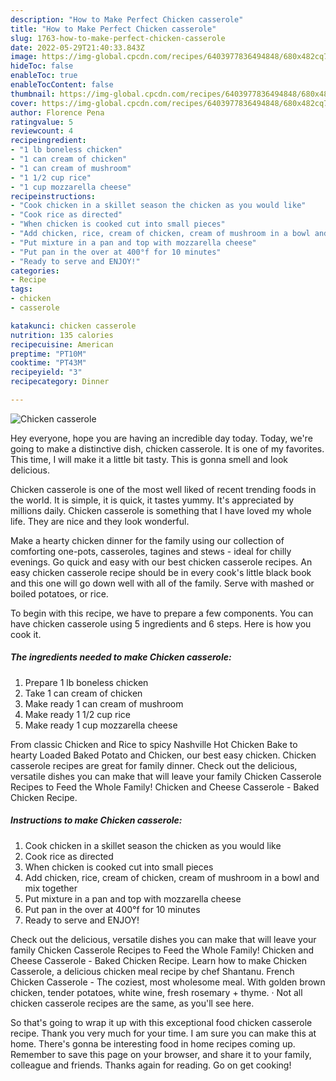 ```yaml
---
description: "How to Make Perfect Chicken casserole"
title: "How to Make Perfect Chicken casserole"
slug: 1763-how-to-make-perfect-chicken-casserole
date: 2022-05-29T21:40:33.843Z
image: https://img-global.cpcdn.com/recipes/6403977836494848/680x482cq70/chicken-casserole-recipe-main-photo.jpg
hideToc: false
enableToc: true
enableTocContent: false
thumbnail: https://img-global.cpcdn.com/recipes/6403977836494848/680x482cq70/chicken-casserole-recipe-main-photo.jpg
cover: https://img-global.cpcdn.com/recipes/6403977836494848/680x482cq70/chicken-casserole-recipe-main-photo.jpg
author: Florence Pena
ratingvalue: 5
reviewcount: 4
recipeingredient:
- "1 lb boneless chicken"
- "1 can cream of chicken"
- "1 can cream of mushroom"
- "1 1/2 cup rice"
- "1 cup mozzarella cheese"
recipeinstructions:
- "Cook chicken in a skillet season the chicken as you would like"
- "Cook rice as directed"
- "When chicken is cooked cut into small pieces"
- "Add chicken, rice, cream of chicken, cream of mushroom in a bowl and mix together"
- "Put mixture in a pan and top with mozzarella cheese"
- "Put pan in the over at 400°f for 10 minutes"
- "Ready to serve and ENJOY!"
categories:
- Recipe
tags:
- chicken
- casserole

katakunci: chicken casserole 
nutrition: 135 calories
recipecuisine: American
preptime: "PT10M"
cooktime: "PT43M"
recipeyield: "3"
recipecategory: Dinner

---
```



![Chicken casserole](https://img-global.cpcdn.com/recipes/6403977836494848/680x482cq70/chicken-casserole-recipe-main-photo.jpg)

Hey everyone, hope you are having an incredible day today. Today, we're going to make a distinctive dish, chicken casserole. It is one of my favorites. This time, I will make it a little bit tasty. This is gonna smell and look delicious.

Chicken casserole is one of the most well liked of recent trending foods in the world. It is simple, it is quick, it tastes yummy. It's appreciated by millions daily. Chicken casserole is something that I have loved my whole life. They are nice and they look wonderful.

Make a hearty chicken dinner for the family using our collection of comforting one-pots, casseroles, tagines and stews - ideal for chilly evenings. Go quick and easy with our best chicken casserole recipes. An easy chicken casserole recipe should be in every cook&#39;s little black book and this one will go down well with all of the family. Serve with mashed or boiled potatoes, or rice.


To begin with this recipe, we have to prepare a few components. You can have chicken casserole using 5 ingredients and 6 steps. Here is how you cook it.

<!--inarticleads1-->

##### The ingredients needed to make Chicken casserole:

1. Prepare 1 lb boneless chicken
1. Take 1 can cream of chicken
1. Make ready 1 can cream of mushroom
1. Make ready 1 1/2 cup rice
1. Make ready 1 cup mozzarella cheese


From classic Chicken and Rice to spicy Nashville Hot Chicken Bake to hearty Loaded Baked Potato and Chicken, our best easy chicken. Chicken casserole recipes are great for family dinner. Check out the delicious, versatile dishes you can make that will leave your family Chicken Casserole Recipes to Feed the Whole Family! Chicken and Cheese Casserole - Baked Chicken Recipe. 

<!--inarticleads2-->

##### Instructions to make Chicken casserole:

1. Cook chicken in a skillet season the chicken as you would like
1. Cook rice as directed
1. When chicken is cooked cut into small pieces
1. Add chicken, rice, cream of chicken, cream of mushroom in a bowl and mix together
1. Put mixture in a pan and top with mozzarella cheese
1. Put pan in the over at 400°f for 10 minutes
1. Ready to serve and ENJOY!

Check out the delicious, versatile dishes you can make that will leave your family Chicken Casserole Recipes to Feed the Whole Family! Chicken and Cheese Casserole - Baked Chicken Recipe. Learn how to make Chicken Casserole, a delicious chicken meal recipe by chef Shantanu. French Chicken Casserole - The coziest, most wholesome meal. With golden brown chicken, tender potatoes, white wine, fresh rosemary + thyme. · Not all chicken casserole recipes are the same, as you&#39;ll see here. 

So that's going to wrap it up with this exceptional food chicken casserole recipe. Thank you very much for your time. I am sure you can make this at home. There's gonna be interesting food in home recipes coming up. Remember to save this page on your browser, and share it to your family, colleague and friends. Thanks again for reading. Go on get cooking!
